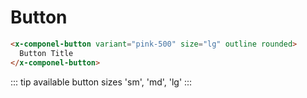 # Button

```html
<x-componel-button variant="pink-500" size="lg" outline rounded>
  Button Title
</x-componel-button>
```

::: tip available button sizes
'sm', 'md', 'lg'
:::
